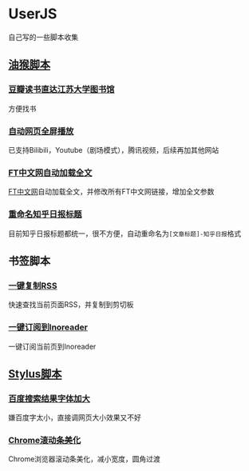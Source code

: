 # UserJS

自己写的一些脚本收集

## [油猴脚本](https://www.tampermonkey.net/)

### [豆瓣读书直达江苏大学图书馆](https://greasyfork.org/zh-CN/scripts/373109-豆瓣读书直达江苏大学图书馆)

方便找书

### [自动网页全屏播放](https://greasyfork.org/zh-CN/scripts/384233-自动网页全屏播放)

已支持Bilibili，Youtube（剧场模式），腾讯视频，后续再加其他网站

### [FT中文网自动加载全文](https://greasyfork.org/zh-CN/scripts/400917-ft中文网自动加载全文)

[FT中文网](http://www.ftchinese.com)自动加载全文，并修改所有FT中文网链接，增加全文参数

### [重命名知乎日报标题](https://greasyfork.org/zh-CN/scripts/405276-%E4%BF%AE%E6%94%B9%E7%9F%A5%E4%B9%8E%E6%97%A5%E6%8A%A5%E6%A0%87%E9%A2%98)

目前知乎日报标题都统一，很不方便，自动重命名为`[文章标题]-知乎日报`格式

## 书签脚本

### [一键复制RSS](https://tmr.js.org/p/2d708812/)

快速查找当前页面RSS，并复制到剪切板

### [一键订阅到Inoreader](https://tmr.js.org/p/dd73704/)

一键订阅当前页到Inoreader

## [Stylus脚本](https://add0n.com/stylus.html)

### [百度搜索结果字体加大](https://userstyles.org/styles/161453/baidu-search-font-size)

嫌百度字太小，直接调网页大小效果又不好

### [Chrome滚动条美化](https://userstyles.org/styles/161455/chrome-scrollbar-beautify)

Chrome浏览器滚动条美化，减小宽度，圆角过渡